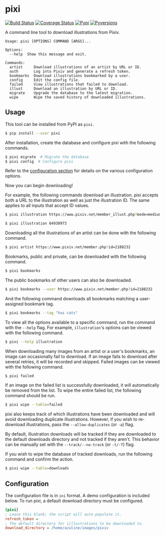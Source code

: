 # pixi

[![Build Status](https://travis-ci.org/dazuling/pixi.svg?branch=master)](https://travis-ci.org/dazuling/pixi)
[![Coverage Status](https://coveralls.io/repos/github/dazuling/pixi/badge.svg?branch=master)](https://coveralls.io/github/dazuling/pixi?branch=master)
[![Pypi](https://img.shields.io/pypi/v/pixi.svg)](https://pypi.python.org/pypi/pixi)
[![Pyversions](https://img.shields.io/pypi/pyversions/pixi.svg)](https://pypi.python.org/pypi/pixi)

A command line tool to download illustrations from Pixiv.

```
Usage: pixi [OPTIONS] COMMAND [ARGS]...

Options:
  --help  Show this message and exit.

Commands:
  artist     Download illustrations of an artist by URL or ID.
  auth       Log into Pixiv and generate a refresh token.
  bookmarks  Download illustrations bookmarked by a user.
  config     Edit the config file.
  failed     View illustrations that failed to download.
  illust     Download an illustration by URL or ID.
  migrate    Upgrade the database to the latest migration.
  wipe       Wipe the saved history of downloaded illustrations.
```

## Usage

This tool can be installed from PyPI as `pixi`.

```sh
$ pip install --user pixi
```

After installation, create the database and configure pixi with the following
commands.

```sh
$ pixi migrate  # Migrate the database
$ pixi config  # Configure pixi
```

Refer to the [configuration section](#Configuration) for details on the various
configuration options.

Now you can begin downloading!

For example, the following commands download an illustration. pixi accepts both
a URL to the illustration as well as just the illustration ID. The same applies
to all inputs that accept ID values.

```sh
$ pixi illustration https://www.pixiv.net/member_illust.php?mode=medium&illust_id=64930973
```

```sh
$ pixi illustration 64930973
```

Downloading all the illustrations of an artist can be done with the following
command.

```sh
$ pixi artist https://www.pixiv.net/member.php?id=2188232
```

Bookmarks, public and private, can be downloaded with the following command.

```sh
$ pixi bookmarks
```

The public bookmarks of other users can also be downloaded.

```sh
$ pixi bookmarks --user https://www.pixiv.net/member.php?id=2188232
```

And the following command downloads all bookmarks matching a user-assigned
bookmark tag.

```sh
$ pixi bookmarks --tag "has cats"
```

To view all the options available to a specific command, run the command with
the `--help` flag. For example, `illustration`'s options can be viewed with the
following command.

```sh
$ pixi --help illustration
```

When downloading many images from an artist or a user's bookmarks, an image
can occasionally fail to download. If an image fails to download after several
retries, it will be recorded and skipped. Failed images can be viewed with the
following command.

```sh
$ pixi failed
```

If an image on the failed list is successfully downloaded, it will
automatically be removed from the list. To wipe the entire failed list, the
following command should be run.

```sh
$ pixi wipe --table=failed
```

pixi also keeps track of which illustrations have been downloaded and will avoid
downloading duplicate illustrations. However, if you wish to re-download
illustrations, pass the `--allow-duplicates` (or `-a`) flag.

By default, illustration downloads will be tracked if they are downloaded to
the default downloads directory and not tracked if they aren't. This behavior
can be manually set with the `--track/--no-track` (or `-t/-T`) flag.

If you wish to wipe the database of tracked downloads, run the following
command and confirm the action.

```sh
$ pixi wipe --table=downloads
```

## Configuration

The configuration file is in `ini` format. A demo configuration is included
below. To run pixi, a default download directory must be configured.

```ini
[pixi]
; Leave this blank; the script will auto-populate it.
refresh_token =
; The default directory for iillustrations to be downloaded to.
download_directory = /home/azuline/images/pixiv
```
